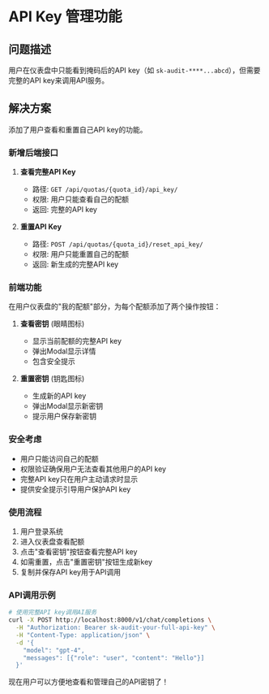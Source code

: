 # API Key 管理功能

## 问题描述
用户在仪表盘中只能看到掩码后的API key（如 `sk-audit-****...abcd`），但需要完整的API key来调用API服务。

## 解决方案
添加了用户查看和重置自己API key的功能。

### 新增后端接口

1. **查看完整API Key**
   - 路径: `GET /api/quotas/{quota_id}/api_key/`
   - 权限: 用户只能查看自己的配额
   - 返回: 完整的API key

2. **重置API Key**
   - 路径: `POST /api/quotas/{quota_id}/reset_api_key/`
   - 权限: 用户只能重置自己的配额
   - 返回: 新生成的完整API key

### 前端功能

在用户仪表盘的"我的配额"部分，为每个配额添加了两个操作按钮：

1. **查看密钥** (眼睛图标)
   - 显示当前配额的完整API key
   - 弹出Modal显示详情
   - 包含安全提示

2. **重置密钥** (钥匙图标)
   - 生成新的API key
   - 弹出Modal显示新密钥
   - 提示用户保存新密钥

### 安全考虑

- 用户只能访问自己的配额
- 权限验证确保用户无法查看其他用户的API key
- 完整API key只在用户主动请求时显示
- 提供安全提示引导用户保护API key

### 使用流程

1. 用户登录系统
2. 进入仪表盘查看配额
3. 点击"查看密钥"按钮查看完整API key
4. 如需重置，点击"重置密钥"按钮生成新key
5. 复制并保存API key用于API调用

### API调用示例

```bash
# 使用完整API key调用AI服务
curl -X POST http://localhost:8000/v1/chat/completions \
  -H "Authorization: Bearer sk-audit-your-full-api-key" \
  -H "Content-Type: application/json" \
  -d '{
    "model": "gpt-4",
    "messages": [{"role": "user", "content": "Hello"}]
  }'
```

现在用户可以方便地查看和管理自己的API密钥了！ 